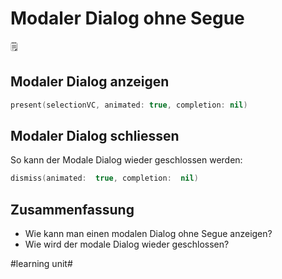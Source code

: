 # Modaler Dialog ohne Segue
🗒️

## Modaler Dialog anzeigen

```swift
present(selectionVC, animated: true, completion: nil)
```

## Modaler Dialog schliessen
So kann der Modale Dialog wieder geschlossen werden:

```swift
dismiss(animated:  true, completion:  nil)
```

## Zusammenfassung
- Wie kann man einen modalen Dialog ohne Segue anzeigen?
- Wie wird der modale Dialog wieder geschlossen?


#learning unit#